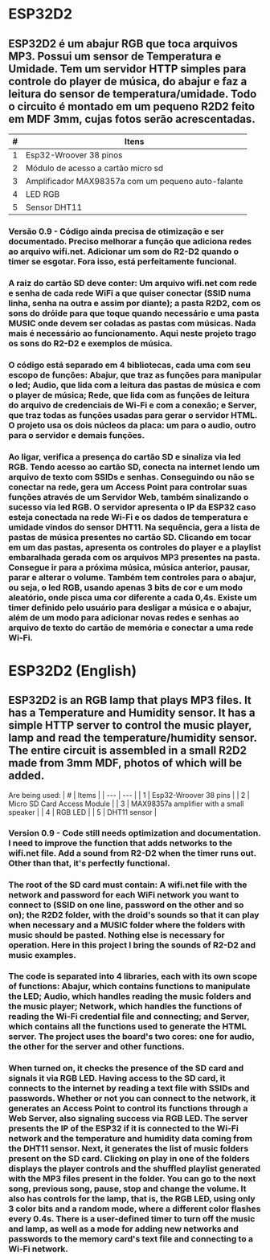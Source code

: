 # ESP32D2

## ESP32D2 é um abajur RGB que toca arquivos MP3. Possui um sensor de Temperatura e Umidade. Tem um servidor HTTP simples para controle do player de música, do abajur e faz a leitura do sensor de temperatura/umidade. Todo o circuito é montado em um pequeno R2D2 feito em MDF 3mm, cujas fotos serão acrescentadas.
| # | Itens |
| --- | --- |
| 1 | Esp32-Wroover 38 pinos |
| 2 | Módulo de acesso a cartão micro sd |
| 3 | Amplificador MAX98357a com um pequeno auto-falante |
| 4 | LED RGB |
| 5 | Sensor DHT11 |

### Versão 0.9 - Código ainda precisa de otimização e ser documentado. Preciso melhorar a função que adiciona redes ao arquivo wifi.net. Adicionar um som do R2-D2 quando o timer se esgotar. Fora isso, está perfeitamente funcional. 

### A raiz do cartão SD deve conter: Um arquivo wifi.net com rede e senha de cada rede WiFi a que quiser conectar (SSID numa linha, senha na outra e assim por diante); a pasta R2D2, com os sons do dróide para que toque quando necessário e uma pasta MUSIC onde devem ser coladas as pastas com músicas. Nada mais é necessário ao funcionamento. Aqui neste projeto trago os sons do R2-D2 e exemplos de música.

### O código está separado em 4 bibliotecas, cada uma com seu escopo de funções: Abajur, que traz as funções para manipular o led; Audio, que lida com a leitura das pastas de música e com o player de música; Rede, que lida com as funções de leitura do arquivo de credenciais de Wi-Fi e com a conexão; e Server, que traz todas as funções usadas para gerar o servidor HTML. O projeto usa os dois núcleos da placa: um para o audio, outro para o servidor e demais funções. 

### Ao ligar, verifica a presença do cartão SD e sinaliza via led RGB. Tendo acesso ao cartão SD, conecta na internet lendo um arquivo de texto com SSIDs e senhas. Conseguindo ou não se conectar na rede, gera um Access Point para controlar suas funções através de um Servidor Web, também sinalizando o sucesso via led RGB. O servidor apresenta o IP da ESP32 caso esteja conectada na rede Wi-Fi e os dados de temperatura e umidade vindos do sensor DHT11. Na sequência, gera a lista de pastas de música presentes no cartão SD. Clicando em tocar em um das pastas, apresenta os controles do player e a playlist embaralhada gerada com os arquivos MP3 presentes na pasta. Consegue ir para a próxima música, música anterior, pausar, parar e alterar o volume. Também tem controles para o abajur, ou seja, o led RGB, usando apenas 3 bits de cor e um modo aleatório, onde pisca uma cor diferente a cada 0,4s. Existe um timer definido pelo usuário para desligar a música e o abajur, além de um modo para adicionar novas redes e senhas ao arquivo de texto do cartão de memória e conectar a uma rede Wi-Fi.

# ESP32D2 (English)

## ESP32D2 is an RGB lamp that plays MP3 files. It has a Temperature and Humidity sensor. It has a simple HTTP server to control the music player, lamp and read the temperature/humidity sensor. The entire circuit is assembled in a small R2D2 made from 3mm MDF, photos of which will be added.

Are being used:
| # | Items |
| --- | --- |
| 1 | Esp32-Wroover 38 pins |
| 2 | Micro SD Card Access Module |
| 3 | MAX98357a amplifier with a small speaker |
| 4 | RGB LED |
| 5 | DHT11 sensor |

### Version 0.9 - Code still needs optimization and documentation. I need to improve the function that adds networks to the wifi.net file. Add a sound from R2-D2 when the timer runs out. Other than that, it's perfectly functional.

### The root of the SD card must contain: A wifi.net file with the network and password for each WiFi network you want to connect to (SSID on one line, password on the other and so on); the R2D2 folder, with the droid's sounds so that it can play when necessary and a MUSIC folder where the folders with music should be pasted. Nothing else is necessary for operation. Here in this project I bring the sounds of R2-D2 and music examples.

### The code is separated into 4 libraries, each with its own scope of functions: Abajur, which contains functions to manipulate the LED; Audio, which handles reading the music folders and the music player; Network, which handles the functions of reading the Wi-Fi credential file and connecting; and Server, which contains all the functions used to generate the HTML server. The project uses the board's two cores: one for audio, the other for the server and other functions.

### When turned on, it checks the presence of the SD card and signals it via RGB LED. Having access to the SD card, it connects to the internet by reading a text file with SSIDs and passwords. Whether or not you can connect to the network, it generates an Access Point to control its functions through a Web Server, also signaling success via RGB LED. The server presents the IP of the ESP32 if it is connected to the Wi-Fi network and the temperature and humidity data coming from the DHT11 sensor. Next, it generates the list of music folders present on the SD card. Clicking on play in one of the folders displays the player controls and the shuffled playlist generated with the MP3 files present in the folder. You can go to the next song, previous song, pause, stop and change the volume. It also has controls for the lamp, that is, the RGB LED, using only 3 color bits and a random mode, where a different color flashes every 0.4s. There is a user-defined timer to turn off the music and lamp, as well as a mode for adding new networks and passwords to the memory card's text file and connecting to a Wi-Fi network.
